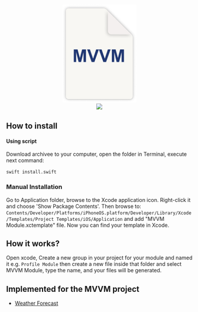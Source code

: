 <p align="center">
<img src="/assets/logo.png" width="200" />
<br/>
<img src="https://img.shields.io/badge/Swift-4.2-orange.svg" />
</p>

## How to install

#### Using script
Download archivee to your computer, open the folder in Terminal, execute next command:
```shell
swift install.swift
```

### Manual Installation
Go to Application folder, browse to the Xcode application icon. Right-click it and choose 'Show Package Contents'. Then browse to:
`Contents/Developer/Platforms/iPhoneOS.platform/Developer/Library/Xcode/Templates/Project Templates/iOS/Application` and add "MVVM Module.xctemplate" file. Now you can find your template in Xcode.

## How it works?
Open xcode, Create a new group in your project for your module and named it e.g. `Profile Module` then create a new file inside that folder and select MVVM Module, type the name, and your files will be generated.

## Implemented for the MVVM project

* [Weather Forecast](https://github.com/KirylBelasheuski/weather_forecast)
